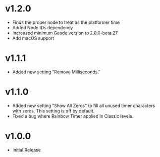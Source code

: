 # v1.2.0

* Finds the proper node to treat as the platformer time
* Added Node IDs dependency
* Increased minimum Geode version to 2.0.0-beta.27
* Add macOS support

# v1.1.1

* Added new setting "Remove Milliseconds."

# v1.1.0

* Added new setting "Show All Zeros" to fill all unused timer characters with zeros. This setting is off by default.
* Fixed a bug where Rainbow Timer applied in Classic levels.

# v1.0.0

* Initial Release